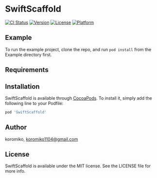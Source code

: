 # SwiftScaffold

[![CI Status](https://img.shields.io/travis/koromiko/SwiftScaffold.svg?style=flat)](https://travis-ci.org/koromiko/SwiftScaffold)
[![Version](https://img.shields.io/cocoapods/v/SwiftScaffold.svg?style=flat)](https://cocoapods.org/pods/SwiftScaffold)
[![License](https://img.shields.io/cocoapods/l/SwiftScaffold.svg?style=flat)](https://cocoapods.org/pods/SwiftScaffold)
[![Platform](https://img.shields.io/cocoapods/p/SwiftScaffold.svg?style=flat)](https://cocoapods.org/pods/SwiftScaffold)

## Example

To run the example project, clone the repo, and run `pod install` from the Example directory first.

## Requirements

## Installation

SwiftScaffold is available through [CocoaPods](https://cocoapods.org). To install
it, simply add the following line to your Podfile:

```ruby
pod 'SwiftScaffold'
```

## Author

koromiko, koromiko1104@gmail.com

## License

SwiftScaffold is available under the MIT license. See the LICENSE file for more info.
